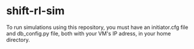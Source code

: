 # shift-rl-sim

To run simulations using this repository, you must have an initiator.cfg file and db_config.py file, both with your VM's IP adress, in your home directory.